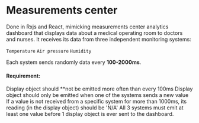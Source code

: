 # Measurements center

Done in Rxjs and React, mimicking measurements center analytics dashboard that displays data about a medical operating room to doctors and nurses. It receives its data from three independent monitoring systems:

`Temperature`
`Air pressure`
`Humidity`

Each system sends randomly data every **100-2000ms**.

#### Requirement:

Display object should **not be emitted more often than every 100ms
Display object should only be emitted when one of the systems sends a new value
If a value is not received from a specific system for more than 1000ms, its reading (in the display object) should be 'N/A'
All 3 systems must emit at least one value before 1 display object is ever sent to the dashboard.


